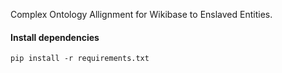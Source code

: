 Complex Ontology Allignment for Wikibase to Enslaved Entities. 

#### Install dependencies

```
pip install -r requirements.txt
```
